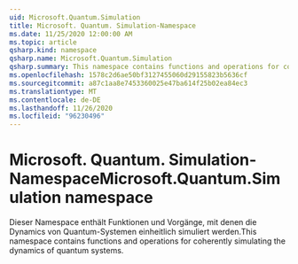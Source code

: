 ```yaml
---
uid: Microsoft.Quantum.Simulation
title: Microsoft. Quantum. Simulation-Namespace
ms.date: 11/25/2020 12:00:00 AM
ms.topic: article
qsharp.kind: namespace
qsharp.name: Microsoft.Quantum.Simulation
qsharp.summary: This namespace contains functions and operations for coherently simulating the dynamics of quantum systems.
ms.openlocfilehash: 1578c2d6ae50bf3127455060d29155823b5636cf
ms.sourcegitcommit: a87c1aa8e7453360025e47ba614f25b02ea84ec3
ms.translationtype: MT
ms.contentlocale: de-DE
ms.lasthandoff: 11/26/2020
ms.locfileid: "96230496"
---
```

# <a name="microsoftquantumsimulation-namespace"></a><span data-ttu-id="a44bc-102">Microsoft. Quantum. Simulation-Namespace</span><span class="sxs-lookup"><span data-stu-id="a44bc-102">Microsoft.Quantum.Simulation namespace</span></span>

<span data-ttu-id="a44bc-103">Dieser Namespace enthält Funktionen und Vorgänge, mit denen die Dynamics von Quantum-Systemen einheitlich simuliert werden.</span><span class="sxs-lookup"><span data-stu-id="a44bc-103">This namespace contains functions and operations for coherently simulating the dynamics of quantum systems.</span></span>


